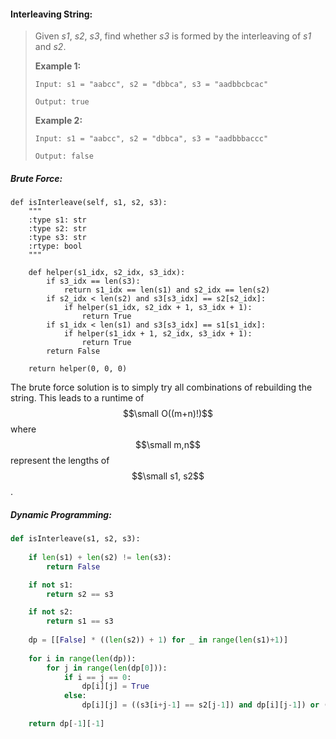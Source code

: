 #### Interleaving String:

> Given _s1_, _s2_, _s3_, find whether _s3_ is formed by the interleaving of _s1_ and _s2_.
>
> **Example 1:**
>
> ```
> Input: s1 = "aabcc", s2 = "dbbca", s3 = "aadbbcbcac"
>
> Output: true
> ```
>
> **Example 2:**
>
> ```
> Input: s1 = "aabcc", s2 = "dbbca", s3 = "aadbbbaccc"
>
> Output: false
> ```

##### Brute Force:

```
def isInterleave(self, s1, s2, s3):
    """
    :type s1: str
    :type s2: str
    :type s3: str
    :rtype: bool
    """
    
    def helper(s1_idx, s2_idx, s3_idx):
        if s3_idx == len(s3):
            return s1_idx == len(s1) and s2_idx == len(s2)
        if s2_idx < len(s2) and s3[s3_idx] == s2[s2_idx]:
            if helper(s1_idx, s2_idx + 1, s3_idx + 1):
                return True
        if s1_idx < len(s1) and s3[s3_idx] == s1[s1_idx]:
            if helper(s1_idx + 1, s2_idx, s3_idx + 1):
                return True
        return False
    
    return helper(0, 0, 0)
```

The brute force solution is to simply try all combinations of rebuilding the string. This leads to a runtime of $$\small O((m+n)!)$$ where $$\small m,n$$ represent the lengths of $$\small s1, s2$$.

##### Dynamic Programming:

```py
def isInterleave(s1, s2, s3):
    
    if len(s1) + len(s2) != len(s3):
        return False

    if not s1:
        return s2 == s3

    if not s2:
        return s1 == s3
    
    dp = [[False] * ((len(s2)) + 1) for _ in range(len(s1)+1)]
    
    for i in range(len(dp)):
        for j in range(len(dp[0])):
            if i == j == 0:
                dp[i][j] = True
            else:
                dp[i][j] = ((s3[i+j-1] == s2[j-1]) and dp[i][j-1]) or ((s3[i+j-1] == s1[i-1]) and dp[i-1][j])
    
    return dp[-1][-1]
```



